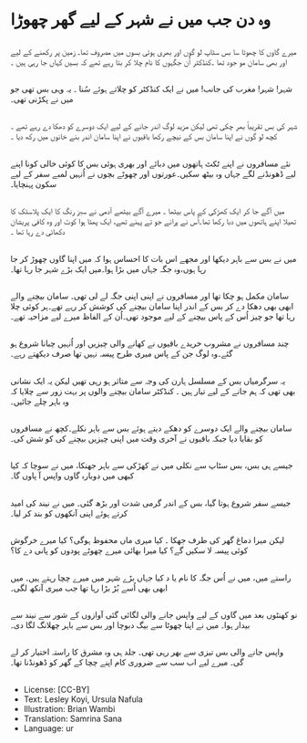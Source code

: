 # وہ دن جب میں نے شہر کے لیے گھر چھوڑا

##
میرے گاوں کا چھوٹا سا بس سٹاپ لو گوں اور بھری ہوئی بسوں میں مصروف تھا۔ زمین پر رکھنے کے لیے اور بھی سامان مو جود تھا ۔کنڈکٹر اُن جگہوں کا نام چلا کر بتا رہے تھے کہ بسیں کہاں جا رہی ہیں ۔

##
شہر! شہر! مغرب کی جانب! میں نے ایک کنڈکٹر کو چلاتے ہوئے سُنا ۔ یہ وہی بس تھی جو میں نے پکڑنی تھی۔

##
شہر کی بس تقریباً بھر چکی تھی لیکن مزید لوگ اندر جانے کے لیے ایک دوسرے کو دھکا دے رہے تھے ۔ کچھ لو گوں نے اپنا سامان بس کے نیچے رکھا باقیوں نے اپنا سامان اندر بنے خانوں میں رکھ دیا ۔

##
نئے مسافروں نے اپنے ٹکٹ ہاتھوں میں دبائے اور بھری ہوئی بس کا کوئی خالی کونا اپنے لیے ڈھونڈنے لگے جہاں وہ بیٹھ سکیں۔عورتوں اور چھوٹے بچوں نے اُنہیں لمبے سفر کے لیے سکون پہنچایا۔

##
میں آگے جا کر ایک کھڑکی کے پاس بیٹھا ۔ میرے آگے بیٹھے آدمی نے سبز رنگ کا ایک پلاسٹک کا تھیلا اپنے ہاتھوں میں دبا رکھا تھا۔اُس نے پرانے جو تے پہنے تھے، ایک پھٹا ہوا کوٹ اور وہ کافی پریشان دکھائی دے رہا تھا ۔

##
میں نے بس سے باہر دیکھا اور مجھے اس بات کا احساس ہوا کہ میں اپنا گاوں چھوڑ کر جا رہا ہوں،وہ جگہ جہاں میں بڑا ہوا۔میں ایک بڑے شہر جا رہا تھا۔

##
سامان مکمل ہو چکا تھا اور مسافروں نے اپنی اپنی جگہ لے لی تھی۔ سامان بیچنے والے ابھی بھی دھکا دے کر بس کے اندر اپنا سامان بیچنے کی کوشش کر رہے تھے۔ہر کوئی چلا رہا تھا جو چیز اُس کے پاس بیچنے کے لیے موجود تھی۔اُن کے الفاظ میرے لیے مزاحیہ تھے۔

##
چند مسافروں نے مشروب خریدے باقیوں نے کھانے والی چیزیں اور اُنہیں چبانا شروع ہو گئے۔وہ لوگ جن کے پاس میری طرح پیسہ نہیں تھا صرف دیکھتے رہے۔

##
یہ سرگرمیاں بس کے مسلسل ہارن کی وجہ سے متاثر ہو رہی تھیں لیکن یہ ایک نشانی بھی تھی کہ ہم جانے کے لیے تیار ہیں ۔ کنڈکٹر سامان بیچنے والوں پر بہت زور سے چلایا کہ وہ باہر چلے جائیں۔

##
سامان بیچنے والے ایک دوسرے کو دھکے دیتے ہوئے بس سے باہر نکلے۔کچھ نے مسافروں کو بقایا دیا جبکہ باقیوں نے آخری وقت میں اپنی چیزیں بیچنے کی کو شش کی۔

##
جیسے ہی بس، بس سٹاپ سے نکلی میں نے کھڑکی سے باہر جھنکا، میں نے سوچا کہ کیا کبھی میں دوبارہ گاوں واپس آ پاوں گا۔

##
جیسے سفر شروع ہوتا گیا، بس کے اندر گرمی شدت اور بڑھ گئی۔ میں نے نیند کی امید کرتے ہوئے اپنی آنکھوں کو بند کر لیا۔

##
لیکن میرا دماغ گھر کی طرف جھکا ۔ کیا میری ماں محفوظ ہوگی؟ کیا میرے خرگوش کوئی پیسہ لا سکیں گے؟ کیا میرا بھائی میرے چھوٹے پودوں کو پانی دے کا؟

##
راستے میں، میں نے اُس جگہ کا نام یا د کیا جہاں بڑے شہر میں میرے چچا رہتے ہیں۔ میں ابھی بھی اُسے بُڑ بڑا رہا تھا جب میری آنکھ لگی۔

##
نو کھنٹوں بعد میں گاوں کے لیے واپس جانے والی لگائی گئی آوازوں کے شور سے نیند سے بیدار ہوا۔ میں نے اپنا چھوٹا سے بیگ دبوچا اور بس سے باہر چھلانگ لگا دی۔

##
واپس جانے والی بس تیزی سے بھر رہی تھی۔ جلد ہی وہ مشرق کا راستہ اختیار کر لے گی۔ میرے لیے اب سب سے ضروری کام اپنے چچا کے گھر کو ڈھونڈنا تھا۔

##
* License: [CC-BY]
* Text: Lesley Koyi, Ursula Nafula
* Illustration: Brian Wambi
* Translation: Samrina Sana
* Language: ur
